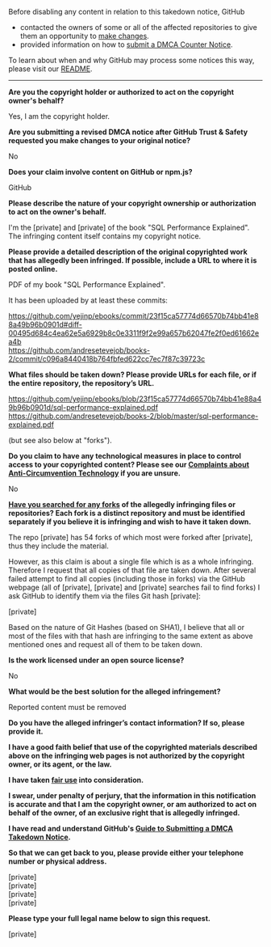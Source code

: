 Before disabling any content in relation to this takedown notice, GitHub
- contacted the owners of some or all of the affected repositories to give them an opportunity to [make changes](https://docs.github.com/en/github/site-policy/dmca-takedown-policy#a-how-does-this-actually-work).
- provided information on how to [submit a DMCA Counter Notice](https://docs.github.com/en/articles/guide-to-submitting-a-dmca-counter-notice).

To learn about when and why GitHub may process some notices this way, please visit our [README](https://github.com/github/dmca/blob/master/README.md#anatomy-of-a-takedown-notice).

---

**Are you the copyright holder or authorized to act on the copyright owner's behalf?**

Yes, I am the copyright holder.

**Are you submitting a revised DMCA notice after GitHub Trust & Safety requested you make changes to your original notice?**

No

**Does your claim involve content on GitHub or npm.js?**

GitHub

**Please describe the nature of your copyright ownership or authorization to act on the owner's behalf.**

I'm the [private] and [private] of the book "SQL Performance Explained". The infringing content itself contains my copyright notice.

**Please provide a detailed description of the original copyrighted work that has allegedly been infringed. If possible, include a URL to where it is posted online.**

PDF of my book "SQL Performance Explained".

It has been uploaded by at least these commits:

https://github.com/yejinp/ebooks/commit/23f15ca57774d66570b74bb41e88a49b96b0901d#diff-00495d684c4ea62e5a6929b8c0e3311f9f2e99a657b62047fe2f0ed61662ea4b  
https://github.com/andresetevejob/books-2/commit/c096a8440418b764fbfed622cc7ec7f87c39723c

**What files should be taken down? Please provide URLs for each file, or if the entire repository, the repository’s URL.**

https://github.com/yejinp/ebooks/blob/23f15ca57774d66570b74bb41e88a49b96b0901d/sql-performance-explained.pdf  
https://github.com/andresetevejob/books-2/blob/master/sql-performance-explained.pdf

(but see also below at "forks").

**Do you claim to have any technological measures in place to control access to your copyrighted content? Please see our <a href="https://docs.github.com/articles/guide-to-submitting-a-dmca-takedown-notice#complaints-about-anti-circumvention-technology">Complaints about Anti-Circumvention Technology</a> if you are unsure.**

No

**<a href="https://docs.github.com/articles/dmca-takedown-policy#b-what-about-forks-or-whats-a-fork">Have you searched for any forks</a> of the allegedly infringing files or repositories? Each fork is a distinct repository and must be identified separately if you believe it is infringing and wish to have it taken down.**

The repo [private] has 54 forks of which most were forked after [private], thus they include the material.

However, as this claim is about a single file which is as a whole infringing. Therefore I request that all copies of that file are taken down. After several failed attempt to find all copies (including those in forks) via the GitHub webpage (all of [private], [private] and [private] searches fail to find forks) I ask GitHub to identify them via the files Git hash [private]:

[private]

Based on the nature of Git Hashes (based on SHA1), I believe that all or most of the files with that hash are infringing to the same extent as above mentioned ones and request all of them to be taken down.

**Is the work licensed under an open source license?**

No

**What would be the best solution for the alleged infringement?**

Reported content must be removed

**Do you have the alleged infringer’s contact information? If so, please provide it.**

**I have a good faith belief that use of the copyrighted materials described above on the infringing web pages is not authorized by the copyright owner, or its agent, or the law.**

**I have taken <a href="https://www.lumendatabase.org/topics/22">fair use</a> into consideration.**

**I swear, under penalty of perjury, that the information in this notification is accurate and that I am the copyright owner, or am authorized to act on behalf of the owner, of an exclusive right that is allegedly infringed.**

**I have read and understand GitHub's <a href="https://docs.github.com/articles/guide-to-submitting-a-dmca-takedown-notice/">Guide to Submitting a DMCA Takedown Notice</a>.**

**So that we can get back to you, please provide either your telephone number or physical address.**

[private]  
[private]  
[private]  
[private]  

**Please type your full legal name below to sign this request.**

[private]  
